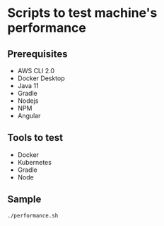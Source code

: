 # Scripts to test machine's performance

## Prerequisites

-  AWS CLI 2.0
-  Docker Desktop
-  Java 11
-  Gradle
-  Nodejs
-  NPM
-  Angular

## Tools to test

- Docker
- Kubernetes
- Gradle
- Node

## Sample
```
./performance.sh
```